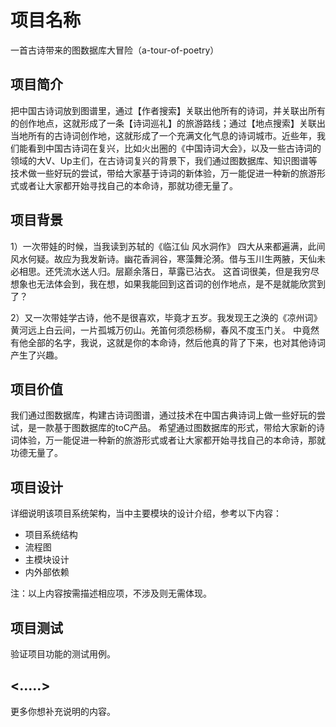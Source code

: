 # 项目名称
一首古诗带来的图数据库大冒险（a-tour-of-poetry）

## 项目简介
把中国古诗词放到图谱里，通过【作者搜索】关联出他所有的诗词，并关联出所有的创作地点，这就形成了一条【诗词巡礼】的旅游路线；通过【地点搜索】关联出当地所有的古诗词创作地，这就形成了一个充满文化气息的诗词城市。近些年，我们能看到中国古诗词在复兴，比如火出圈的《中国诗词大会》，以及一些古诗词的领域的大V、Up主们，在古诗词复兴的背景下，我们通过图数据库、知识图谱等技术做一些好玩的尝试，带给大家基于诗词的新体验，万一能促进一种新的旅游形式或者让大家都开始寻找自己的本命诗，那就功德无量了。

## 项目背景
1）一次带娃的时候，当我读到苏轼的《临江仙 风水洞作》
四大从来都遍满，此间风水何疑。故应为我发新诗。幽花香涧谷，寒藻舞沦漪。借与玉川生两腋，天仙未必相思。还凭流水送人归。层巅余落日，草露已沾衣。
这首词很美，但是我穷尽想象也无法体会到，我在想，如果我能回到这首词的创作地点，是不是就能欣赏到了？

2）又一次带娃学古诗，他不是很喜欢，毕竟才五岁。我发现王之涣的《凉州词》
黄河远上白云间，一片孤城万仞山。羌笛何须怨杨柳，春风不度玉门关。
中竟然有他全部的名字，我说，这就是你的本命诗，然后他真的背了下来，也对其他诗词产生了兴趣。


## 项目价值


我们通过图数据库，构建古诗词图谱，通过技术在中国古典诗词上做一些好玩的尝试，是一款基于图数据库的toC产品。
希望通过图数据库的形式，带给大家新的诗词体验，万一能促进一种新的旅游形式或者让大家都开始寻找自己的本命诗，那就功德无量了。


## 项目设计

详细说明该项目系统架构，当中主要模块的设计介绍，参考以下内容：

* 项目系统结构
* 流程图
* 主模块设计
* 内外部依赖

注：以上内容按需描述相应项，不涉及则无需体现。

## 项目测试

验证项目功能的测试用例。

## <.....>

更多你想补充说明的内容。
